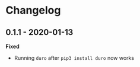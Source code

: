 # Changelog

## 0.1.1 - 2020-01-13

**Fixed**
 * Running `duro` after `pip3 install duro` now works
